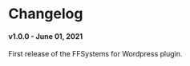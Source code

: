 Changelog
==========

#### v1.0.0 - June 01, 2021

First release of the FFSystems for Wordpress plugin.
